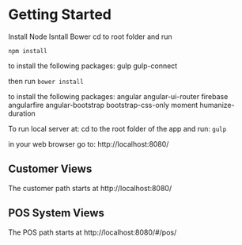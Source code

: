 
# Getting Started
Install Node
Isntall Bower
cd to root folder and run

`npm install`

to install the following packages:
    gulp
    gulp-connect

then run
    `bower install`

to install the following packages:
    angular
    angular-ui-router
    firebase
    angularfire
    angular-bootstrap
    bootstrap-css-only
    moment
    humanize-duration

    
To run local server at:
cd to the root folder of the app and run:
    `gulp`

in your web browser go to:
    http://localhost:8080/


## Customer Views

The customer path starts at http://localhost:8080/

## POS System Views

The POS path starts at http://localhost:8080/#/pos/